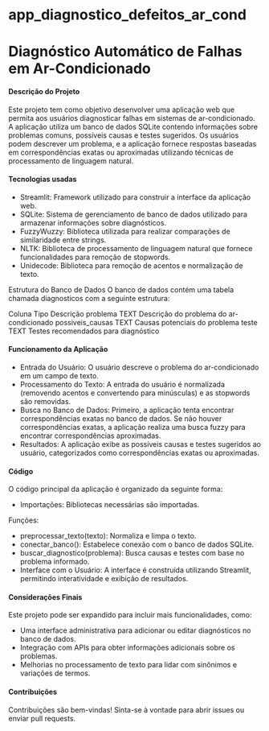 # app_diagnostico_defeitos_ar_cond

# Diagnóstico Automático de Falhas em Ar-Condicionado

#### Descrição do Projeto
Este projeto tem como objetivo desenvolver uma aplicação web que permita aos usuários diagnosticar falhas em sistemas de ar-condicionado. A aplicação utiliza um banco de dados SQLite contendo informações sobre problemas comuns, possíveis causas e testes sugeridos. Os usuários podem descrever um problema, e a aplicação fornece respostas baseadas em correspondências exatas ou aproximadas utilizando técnicas de processamento de linguagem natural.

#### Tecnologias usadas
* Streamlit: Framework utilizado para construir a interface da aplicação web.
* SQLite: Sistema de gerenciamento de banco de dados utilizado para armazenar informações sobre diagnósticos.
* FuzzyWuzzy: Biblioteca utilizada para realizar comparações de similaridade entre strings.
* NLTK: Biblioteca de processamento de linguagem natural que fornece funcionalidades para remoção de stopwords.
* Unidecode: Biblioteca para remoção de acentos e normalização de texto.

Estrutura do Banco de Dados
O banco de dados contém uma tabela chamada diagnosticos com a seguinte estrutura:

Coluna	             Tipo	    Descrição
problema	        TEXT	    Descrição do problema do ar-condicionado
possiveis_causas	TEXT	    Causas potenciais do problema
teste	            TEXT	    Testes recomendados para diagnóstico

#### Funcionamento da Aplicação
* Entrada do Usuário: O usuário descreve o problema do ar-condicionado em um campo de texto.
* Processamento do Texto: A entrada do usuário é normalizada (removendo acentos e convertendo para minúsculas) e as stopwords são removidas.
* Busca no Banco de Dados:
Primeiro, a aplicação tenta encontrar correspondências exatas no banco de dados.
Se não houver correspondências exatas, a aplicação realiza uma busca fuzzy para encontrar correspondências aproximadas.
* Resultados: A aplicação exibe as possíveis causas e testes sugeridos ao usuário, categorizados como correspondências exatas ou aproximadas.

#### Código
O código principal da aplicação é organizado da seguinte forma:

* Importações: Bibliotecas necessárias são importadas.

Funções:
* preprocessar_texto(texto): Normaliza e limpa o texto.
* conectar_banco(): Estabelece conexão com o banco de dados SQLite.
* buscar_diagnostico(problema): Busca causas e testes com base no problema informado.
* Interface com o Usuário: A interface é construída utilizando Streamlit, permitindo interatividade e exibição de resultados.

#### Considerações Finais
Este projeto pode ser expandido para incluir mais funcionalidades, como:

* Uma interface administrativa para adicionar ou editar diagnósticos no banco de dados.
* Integração com APIs para obter informações adicionais sobre os problemas.
* Melhorias no processamento de texto para lidar com sinônimos e variações de termos.

#### Contribuições
Contribuições são bem-vindas! Sinta-se à vontade para abrir issues ou enviar pull requests.

